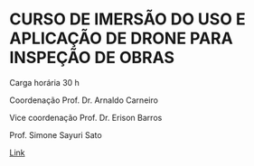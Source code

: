 # CURSO DE IMERSÃO DO USO E APLICAÇÃO DE DRONE PARA INSPEÇÃO DE OBRAS

Carga horária 30 h 

Coordenação Prof. Dr. Arnaldo Carneiro  

Vice coordenação Prof. Dr. Erison Barros

Prof. Simone Sayuri Sato

[Link](https://erisonbarros.gitbook.io/inspecao-de-obras/)
